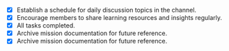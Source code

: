 - [x] Establish a schedule for daily discussion topics in the channel.
- [x] Encourage members to share learning resources and insights regularly.
- [x] All tasks completed.
- [x] Archive mission documentation for future reference.
- [x] Archive mission documentation for future reference.
